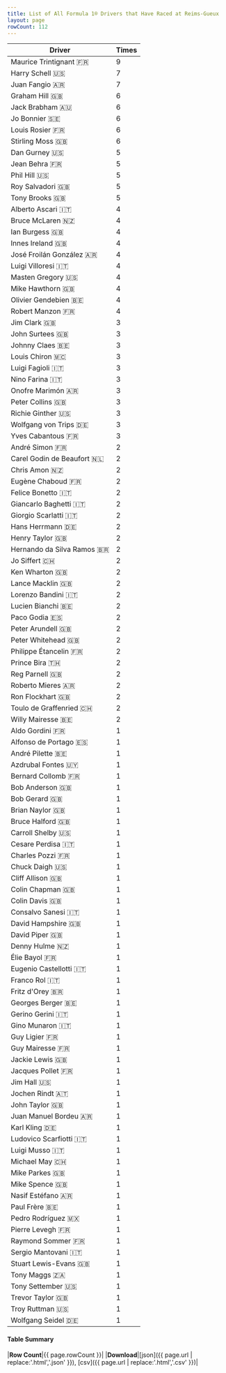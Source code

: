 ```yaml
---
title: List of All Formula 1® Drivers that Have Raced at Reims-Gueux
layout: page
rowCount: 112
---
```


| Driver | Times |
|--|--|
| Maurice Trintignant 🇫🇷 | 9 |
| Harry Schell 🇺🇸 | 7 |
| Juan Fangio 🇦🇷 | 7 |
| Graham Hill 🇬🇧 | 6 |
| Jack Brabham 🇦🇺 | 6 |
| Jo Bonnier 🇸🇪 | 6 |
| Louis Rosier 🇫🇷 | 6 |
| Stirling Moss 🇬🇧 | 6 |
| Dan Gurney 🇺🇸 | 5 |
| Jean Behra 🇫🇷 | 5 |
| Phil Hill 🇺🇸 | 5 |
| Roy Salvadori 🇬🇧 | 5 |
| Tony Brooks 🇬🇧 | 5 |
| Alberto Ascari 🇮🇹 | 4 |
| Bruce McLaren 🇳🇿 | 4 |
| Ian Burgess 🇬🇧 | 4 |
| Innes Ireland 🇬🇧 | 4 |
| José Froilán González 🇦🇷 | 4 |
| Luigi Villoresi 🇮🇹 | 4 |
| Masten Gregory 🇺🇸 | 4 |
| Mike Hawthorn 🇬🇧 | 4 |
| Olivier Gendebien 🇧🇪 | 4 |
| Robert Manzon 🇫🇷 | 4 |
| Jim Clark 🇬🇧 | 3 |
| John Surtees 🇬🇧 | 3 |
| Johnny Claes 🇧🇪 | 3 |
| Louis Chiron 🇲🇨 | 3 |
| Luigi Fagioli 🇮🇹 | 3 |
| Nino Farina 🇮🇹 | 3 |
| Onofre Marimón 🇦🇷 | 3 |
| Peter Collins 🇬🇧 | 3 |
| Richie Ginther 🇺🇸 | 3 |
| Wolfgang von Trips 🇩🇪 | 3 |
| Yves Cabantous 🇫🇷 | 3 |
| André Simon 🇫🇷 | 2 |
| Carel Godin de Beaufort 🇳🇱 | 2 |
| Chris Amon 🇳🇿 | 2 |
| Eugène Chaboud 🇫🇷 | 2 |
| Felice Bonetto 🇮🇹 | 2 |
| Giancarlo Baghetti 🇮🇹 | 2 |
| Giorgio Scarlatti 🇮🇹 | 2 |
| Hans Herrmann 🇩🇪 | 2 |
| Henry Taylor 🇬🇧 | 2 |
| Hernando da Silva Ramos 🇧🇷 | 2 |
| Jo Siffert 🇨🇭 | 2 |
| Ken Wharton 🇬🇧 | 2 |
| Lance Macklin 🇬🇧 | 2 |
| Lorenzo Bandini 🇮🇹 | 2 |
| Lucien Bianchi 🇧🇪 | 2 |
| Paco Godia 🇪🇸 | 2 |
| Peter Arundell 🇬🇧 | 2 |
| Peter Whitehead 🇬🇧 | 2 |
| Philippe Étancelin 🇫🇷 | 2 |
| Prince Bira 🇹🇭 | 2 |
| Reg Parnell 🇬🇧 | 2 |
| Roberto Mieres 🇦🇷 | 2 |
| Ron Flockhart 🇬🇧 | 2 |
| Toulo de Graffenried 🇨🇭 | 2 |
| Willy Mairesse 🇧🇪 | 2 |
| Aldo Gordini 🇫🇷 | 1 |
| Alfonso de Portago 🇪🇸 | 1 |
| André Pilette 🇧🇪 | 1 |
| Azdrubal Fontes 🇺🇾 | 1 |
| Bernard Collomb 🇫🇷 | 1 |
| Bob Anderson 🇬🇧 | 1 |
| Bob Gerard 🇬🇧 | 1 |
| Brian Naylor 🇬🇧 | 1 |
| Bruce Halford 🇬🇧 | 1 |
| Carroll Shelby 🇺🇸 | 1 |
| Cesare Perdisa 🇮🇹 | 1 |
| Charles Pozzi 🇫🇷 | 1 |
| Chuck Daigh 🇺🇸 | 1 |
| Cliff Allison 🇬🇧 | 1 |
| Colin Chapman 🇬🇧 | 1 |
| Colin Davis 🇬🇧 | 1 |
| Consalvo Sanesi 🇮🇹 | 1 |
| David Hampshire 🇬🇧 | 1 |
| David Piper 🇬🇧 | 1 |
| Denny Hulme 🇳🇿 | 1 |
| Élie Bayol 🇫🇷 | 1 |
| Eugenio Castellotti 🇮🇹 | 1 |
| Franco Rol 🇮🇹 | 1 |
| Fritz d'Orey 🇧🇷 | 1 |
| Georges Berger 🇧🇪 | 1 |
| Gerino Gerini 🇮🇹 | 1 |
| Gino Munaron 🇮🇹 | 1 |
| Guy Ligier 🇫🇷 | 1 |
| Guy Mairesse 🇫🇷 | 1 |
| Jackie Lewis 🇬🇧 | 1 |
| Jacques Pollet 🇫🇷 | 1 |
| Jim Hall 🇺🇸 | 1 |
| Jochen Rindt 🇦🇹 | 1 |
| John Taylor 🇬🇧 | 1 |
| Juan Manuel Bordeu 🇦🇷 | 1 |
| Karl Kling 🇩🇪 | 1 |
| Ludovico Scarfiotti 🇮🇹 | 1 |
| Luigi Musso 🇮🇹 | 1 |
| Michael May 🇨🇭 | 1 |
| Mike Parkes 🇬🇧 | 1 |
| Mike Spence 🇬🇧 | 1 |
| Nasif Estéfano 🇦🇷 | 1 |
| Paul Frère 🇧🇪 | 1 |
| Pedro Rodríguez 🇲🇽 | 1 |
| Pierre Levegh 🇫🇷 | 1 |
| Raymond Sommer 🇫🇷 | 1 |
| Sergio Mantovani 🇮🇹 | 1 |
| Stuart Lewis-Evans 🇬🇧 | 1 |
| Tony Maggs 🇿🇦 | 1 |
| Tony Settember 🇺🇸 | 1 |
| Trevor Taylor 🇬🇧 | 1 |
| Troy Ruttman 🇺🇸 | 1 |
| Wolfgang Seidel 🇩🇪 | 1 |

#### Table Summary

|**Row Count**|{{ page.rowCount }}|
|**Download**|[json]({{ page.url | replace:'.html','.json' }}), [csv]({{ page.url | replace:'.html','.csv' }})|
